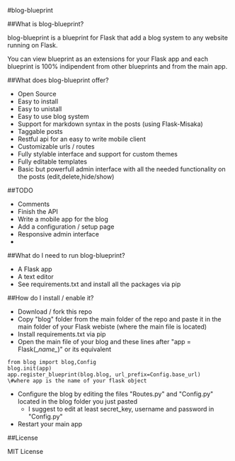 #blog-blueprint

##What is blog-blueprint?

blog-blueprint is a blueprint for Flask that add a blog system to any website running on Flask.

You can view blueprint as an extensions for your Flask app and each blueprint is 100% indipendent from other blueprints and from the main app. 

##What does blog-blueprint offer?

* Open Source
* Easy to install
* Easy to unistall
* Easy to use blog system
* Support for markdown syntax in the posts (using Flask-Misaka)
* Taggable posts
* Restful api for an easy to write mobile client
* Customizable urls / routes
* Fully stylable interface and support for custom themes
* Fully editable templates 
* Basic but powerfull admin interface with all the needed functionality on the posts (edit,delete,hide/show)

##TODO

* Comments
* Finish the API
* Write a mobile app for the blog
* Add a configuration / setup page
* Responsive admin interface
* 

##What do I need to run blog-blueprint?

* A Flask app
* A text editor
* See requirements.txt and install all the packages via pip


##How do I install / enable it?

* Download / fork this repo
* Copy "blog" folder from the main folder of the repo and paste it in the main folder of your Flask webiste (where the main file is located)
* Install requirements.txt via pip
* Open the main file of your blog and these lines after "app = Flask(\__name\__)" or its equivalent

```
from blog import blog,Config
blog.init(app)
app.register_blueprint(blog.blog, url_prefix=Config.base_url)
\#where app is the name of your flask object
```
* Configure the blog by editing the files "Routes.py" and "Config.py" located in the blog folder you just pasted
    * I suggest to edit at least secret_key, username and password in "Config.py"
* Restart your main app


##License

MIT License